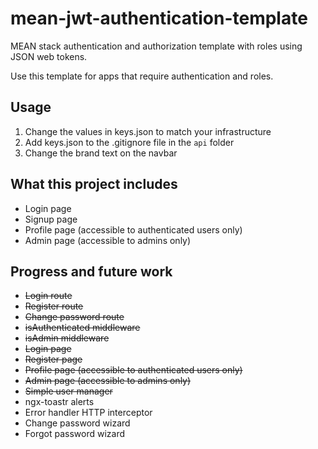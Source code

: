 # mean-jwt-authentication-template

MEAN stack authentication and authorization template with roles using JSON web tokens.

Use this template for apps that require authentication and roles.

## Usage

1. Change the values in keys.json to match your infrastructure
2. Add keys.json to the .gitignore file in the `api` folder
3. Change the brand text on the navbar

## What this project includes

* Login page
* Signup page
* Profile page (accessible to authenticated users only)
* Admin page (accessible to admins only)

## Progress and future work

* ~~Login route~~
* ~~Register route~~
* ~~Change password route~~
* ~~isAuthenticated middleware~~
* ~~isAdmin middleware~~
* ~~Login page~~
* ~~Register page~~
* ~~Profile page (accessible to authenticated users only)~~
* ~~Admin page (accessible to admins only)~~
* ~~Simple user manager~~
* ngx-toastr alerts
* Error handler HTTP interceptor
* Change password wizard
* Forgot password wizard
